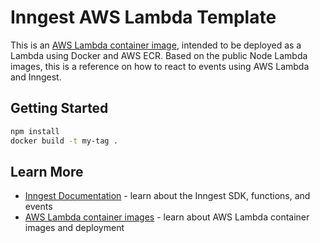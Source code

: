 # Inngest AWS Lambda Template

This is an [AWS Lambda container image](https://docs.aws.amazon.com/lambda/latest/dg/gettingstarted-images.html), intended to be deployed as a Lambda using Docker and AWS ECR. Based on the public Node Lambda images, this is a reference on how to react to events using AWS Lambda and Inngest.

## Getting Started

```bash
npm install
docker build -t my-tag .
```

## Learn More

- [Inngest Documentation](https://www.inngest.com/docs) - learn about the Inngest SDK, functions, and events
- [AWS Lambda container images](https://docs.aws.amazon.com/lambda/latest/dg/images-create.html) - learn about AWS Lambda container images and deployment

